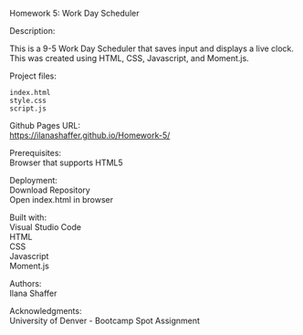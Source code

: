 Homework 5: Work Day Scheduler 

Description:  

This is a 9-5 Work Day Scheduler that saves input and displays a live clock. This was created using HTML, CSS, Javascript, and Moment.js.  


Project files:  

    index.html  
    style.css  
    script.js  

Github Pages URL:  
https://ilanashaffer.github.io/Homework-5/

Prerequisites:  
Browser that supports HTML5

Deployment:  
Download Repository  
Open index.html in browser

Built with:  
Visual Studio Code  
HTML  
CSS  
Javascript  
Moment.js  

Authors:  
Ilana Shaffer

Acknowledgments:  
University of Denver - Bootcamp Spot Assignment